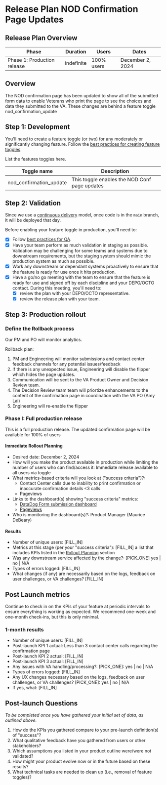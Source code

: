 # Release Plan NOD Confirmation Page Updates 

## Release Plan Overview

| Phase | Duration | Users | Dates |
|---|---|---|---|
|Phase 1: Production release |indefinite | 100% users | December 2, 2024  |


## Overview
The NOD confirmation page has been updated to show all of the submitted form data to enable Veterans who print the page to see the choices and data they submitted to the VA. These changes are behind a feature toggle nod_confirmation_update


## Step 1: Development

You'll need to create a feature toggle (or two) for any moderately or significantly changing feature. Follow the [best practices for creating feature toggles](https://depo-platform-documentation.scrollhelp.site/developer-docs/feature-toggles).

List the features toggles here.

| Toggle name | Description |
| ----------- | ----------- |
| nod_confirmation_update | This toggle enables the NOD Conf page updates |

## Step 2: Validation

Since we use a [continuous delivery](https://depo-platform-documentation.scrollhelp.site/developer-docs/deployment-process) model, once code is in the `main` branch, it will be deployed that day. 

Before enabling your feature toggle in production, you'll need to:

- [x] Follow [best practices for QA](https://depo-platform-documentation.scrollhelp.site/developer-docs/qa-and-accessibility-testing).
- [x] Have your team perform as much validation in staging as possible. Validation may be challenging for some teams and systems due to downstream requirements, but the staging system should mimic the production system as much as possible.
- [x] Work any downstream or dependant systems proactively to ensure that the feature is ready for use once it hits production.
- [x] Have a go/no go meeting with the team to ensure that the feature is ready for use and signed off by each discipline and your DEPO/OCTO contact. During this meeting, you'll need to:
  - [x] review the plan with your DEPO/OCTO representative.
  - [x] review the release plan with your team.

## Step 3: Production rollout

### Define the Rollback process

Our PM and PO will monitor analytics.

Rollback plan:
1. PM and Engineering will monitor submissions and contact center feedback channels for any potential issues/feedback 
2. If there is any unexpected issue, Engineering will disable the flipper which hides the page updates.
3. Communication will be sent to the VA Product Owner and Decision Review team.
4. The Decision Review team team will priortize enhancements to the content of the confirmation page in coordination with the VA PO (Amy Lai)
5. Engineering will re-enable the flipper


### Phase I: Full production release
This is a full production release. The updated confirmation page will be available for 100% of users

#### Immediate Rollout Planning

- Desired date: December 2, 2024
- How will you make the product available in production while limiting the number of users who can find/access it: Immediate release available to all users via toggle
- What metrics-based criteria will you look at ("success criteria")?:
  - Contact Center calls due to inability to print confirmation or inaccurate confirmation details <3 calls
  - Pageviews
- Links to the dashboard(s) showing "success criteria" metrics:
  - [DataDog Form submission dashboard]()
  - [Pageviews]()
- Who is monitoring the dashboard(s)?: Product Manager (Maurice DeBeary) 



#### Results

- Number of unique users: [FILL_IN]
- Metrics at this stage (per your "success criteria"): [FILL_IN] a list that includes KPIs listed in the [Rollout Planning](#rollout-planning) section
- Was any downstream service affected by the change?: [PICK_ONE] yes | no | N/A
- Types of errors logged: [FILL_IN]
- What changes (if any) are necessarily based on the logs, feedback on user challenges, or VA challenges? [FILL_IN]



## Post Launch metrics

Continue to check in on the KPIs of your feature at periodic intervals to ensure everything is working as expected. We recommend one-week and one-month check-ins, but this is only minimal.


### 1-month results

- Number of unique users: [FILL_IN]
- Post-launch KPI 1 actual: Less than 3 contact center calls regarding the confirmation page
- Post-launch KPI 2 actual: [FILL_IN]
- Post-launch KPI 3 actual: [FILL_IN]
- Any issues with VA handling/processing?: [PICK_ONE]: yes | no |  N/A
- Types of errors logged: [FILL_IN]
- Any UX changes necessary based on the logs, feedback on user challenges, or VA challenges? [PICK_ONE]: yes | no |  N/A
- If yes, what: [FILL_IN]

## Post-launch Questions

*To be completed once you have gathered your initial set of data, as outlined above.*

1. How do the KPIs you gathered compare to your pre-launch definition(s) of "success"?
1. What qualitative feedback have you gathered from users or other stakeholders?
1. Which assumptions you listed in your product outline were/were not validated?
1. How might your product evolve now or in the future based on these results?
1. What technical tasks are needed to clean up (i.e., removal of feature toggles)?
